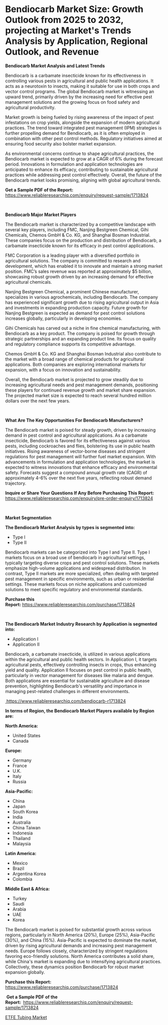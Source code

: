 <p><h1>Bendiocarb Market Size: Growth Outlook from 2025 to 2032, projecting at Market's Trends Analysis by Application, Regional Outlook, and Revenue</h1></p><p><strong>Bendiocarb Market Analysis and Latest Trends</strong></p>
<p><p>Bendiocarb is a carbamate insecticide known for its effectiveness in controlling various pests in agricultural and public health applications. It acts as a neurotoxin to insects, making it suitable for use in both crops and vector control programs. The global Bendiocarb market is witnessing an upward trend, primarily driven by the increasing need for effective pest management solutions and the growing focus on food safety and agricultural productivity.</p><p>Market growth is being fueled by rising awareness of the impact of pest infestations on crop yields, alongside the expansion of modern agricultural practices. The trend toward integrated pest management (IPM) strategies is further propelling demand for Bendiocarb, as it is often employed in combination with other pest control methods. Regulatory initiatives aimed at ensuring food security also bolster market expansion.</p><p>As environmental concerns continue to shape agricultural practices, the Bendiocarb market is expected to grow at a CAGR of 6% during the forecast period. Innovations in formulation and application technologies are anticipated to enhance its efficacy, contributing to sustainable agricultural practices while addressing pest control effectively. Overall, the future of the Bendiocarb market looks promising, aligning with global agricultural trends.</p></p>
<p><strong>Get a Sample PDF of the Report:&nbsp;</strong> <a href="https://www.reliableresearchiq.com/enquiry/request-sample/1713824?utm_campaign=2924&utm_medium=2&utm_source=Github&utm_content=ia&utm_term=28032025&utm_id=bendiocarb">https://www.reliableresearchiq.com/enquiry/request-sample/1713824</a></p>
<p>&nbsp;</p>
<p><strong>Bendiocarb Major Market Players</strong></p>
<p><p>The Bendiocarb market is characterized by a competitive landscape with several key players, including FMC, Nanjing Bestgreen Chemical, Gihi Chemicals, Chemos GmbH & Co. KG, and Shanghai Bosman Industrial. These companies focus on the production and distribution of Bendiocarb, a carbamate insecticide known for its efficacy in pest control applications.</p><p>FMC Corporation is a leading player with a diversified portfolio in agricultural solutions. The company is committed to research and development, which has enabled it to innovate and maintain a strong market position. FMC’s sales revenue was reported at approximately $5 billion, showcasing robust growth driven by an increasing demand for effective agricultural chemicals.</p><p>Nanjing Bestgreen Chemical, a prominent Chinese manufacturer, specializes in various agrochemicals, including Bendiocarb. The company has experienced significant growth due to rising agricultural output in Asia and investments in expanding production capacity. Future growth for Nanjing Bestgreen is expected as demand for pest control solutions increases globally, particularly in developing economies.</p><p>Gihi Chemicals has carved out a niche in fine chemical manufacturing, with Bendiocarb as a key product. The company is poised for growth through strategic partnerships and an expanding product line. Its focus on quality and regulatory compliance supports its competitive advantage.</p><p>Chemos GmbH & Co. KG and Shanghai Bosman Industrial also contribute to the market with a broad range of chemical products for agricultural applications. Both companies are exploring international markets for expansion, with a focus on innovation and sustainability.</p><p>Overall, the Bendiocarb market is projected to grow steadily due to increasing agricultural needs and pest management demands, positioning these players for continued revenue growth and market share expansion. The projected market size is expected to reach several hundred million dollars over the next few years.</p></p>
<p>&nbsp;</p>
<p><strong>What Are The Key Opportunities For Bendiocarb Manufacturers?</strong></p>
<p><p>The Bendiocarb market is poised for steady growth, driven by increasing demand in pest control and agricultural applications. As a carbamate insecticide, Bendiocarb is favored for its effectiveness against various pests, including cockroaches and flies, bolstering its use in public health initiatives. Rising awareness of vector-borne diseases and stringent regulations for pest management will further fuel market expansion. With advancements in formulation and application technologies, the market is expected to witness innovations that enhance efficacy and environmental safety. Forecasts suggest a compound annual growth rate (CAGR) of approximately 4-6% over the next five years, reflecting robust demand trajectory.</p></p>
<p><strong>Inquire or Share Your Questions If Any Before Purchasing This Report:</strong> <a href="https://www.reliableresearchiq.com/enquiry/pre-order-enquiry/1713824?utm_campaign=2924&utm_medium=2&utm_source=Github&utm_content=ia&utm_term=28032025&utm_id=bendiocarb">https://www.reliableresearchiq.com/enquiry/pre-order-enquiry/1713824</a></p>
<p>&nbsp;</p>
<p><strong>Market Segmentation</strong></p>
<p><strong>The Bendiocarb Market Analysis by types is segmented into:</strong></p>
<p><ul><li>Type I</li><li>Type II</li></ul></p>
<p><p>Bendiocarb markets can be categorized into Type I and Type II. Type I markets focus on a broad use of bendiocarb in agricultural settings, typically targeting diverse crops and pest control solutions. These markets emphasize high-volume applications and widespread distribution. In contrast, Type II markets are more specialized, often dealing with targeted pest management in specific environments, such as urban or residential settings. These markets focus on niche applications and customized solutions to meet specific regulatory and environmental standards.</p></p>
<p><strong>Purchase this Report:&nbsp;</strong><a href="https://www.reliableresearchiq.com/purchase/1713824?utm_campaign=2924&utm_medium=2&utm_source=Github&utm_content=ia&utm_term=28032025&utm_id=bendiocarb">https://www.reliableresearchiq.com/purchase/1713824</a></p>
<p>&nbsp;</p>
<p><strong>The Bendiocarb Market Industry Research by Application is segmented into:</strong></p>
<p><ul><li>Application I</li><li>Application II</li></ul></p>
<p><p>Bendiocarb, a carbamate insecticide, is utilized in various applications within the agricultural and public health sectors. In Application I, it targets agricultural pests, effectively controlling insects in crops, thus enhancing yield and quality. Application II focuses on pest control in public health, particularly in vector management for diseases like malaria and dengue. Both applications are essential for sustainable agriculture and disease prevention, highlighting Bendiocarb's versatility and importance in managing pest-related challenges in different environments.</p></p>
<p><a href="https://www.reliableresearchiq.com/bendiocarb-r1713824?utm_campaign=2924&utm_medium=2&utm_source=Github&utm_content=ia&utm_term=28032025&utm_id=bendiocarb">&nbsp;https://www.reliableresearchiq.com/bendiocarb-r1713824</a></p>
<p><strong>In terms of Region, the Bendiocarb Market Players available by Region are:</strong></p>
<p>
    <p> <strong> North America: </strong>
        <ul>
            <li>United States</li>
            <li>Canada</li>
        </ul>
        </p> 
    <p> <strong> Europe: </strong>
        <ul>
            <li>Germany</li>
            <li>France</li>
            <li>U.K.</li>
            <li>Italy</li>
            <li>Russia</li>
        </ul>
        </p> 
    <p> <strong> Asia-Pacific: </strong>
        <ul>
            <li>China</li>
            <li>Japan</li>
            <li>South Korea</li>
            <li>India</li>
            <li>Australia</li>
            <li>China Taiwan</li>
            <li>Indonesia</li>
            <li>Thailand</li>
            <li>Malaysia</li>
        </ul>
        </p> 
    <p> <strong> Latin America: </strong>
        <ul>
            <li>Mexico</li>
            <li>Brazil</li>
            <li>Argentina Korea</li>
            <li>Colombia</li>
        </ul>
        </p> 
    <p> <strong> Middle East & Africa: </strong>
        <ul>
            <li>Turkey</li>
            <li>Saudi</li>
            <li>Arabia</li>
            <li>UAE</li>
            <li>Korea</li>
        </ul>
    </p>
    </p>
<p><p>The Bendiocarb market is poised for substantial growth across various regions, particularly in North America (20%), Europe (25%), Asia-Pacific (30%), and China (15%). Asia-Pacific is expected to dominate the market, driven by rising agricultural demands and increasing pest management needs. Europe follows closely, characterized by stringent regulations favoring eco-friendly solutions. North America contributes a solid share, while China's market is expanding due to intensifying agricultural practices. Collectively, these dynamics position Bendiocarb for robust market expansion globally.</p></p>
<p><strong>Purchase this Report: </strong><a href="https://www.reliableresearchiq.com/purchase/1713824?utm_campaign=2924&utm_medium=2&utm_source=Github&utm_content=ia&utm_term=28032025&utm_id=bendiocarb">https://www.reliableresearchiq.com/purchase/1713824</a></p>
<p>&nbsp;<strong>Get a Sample PDF of the Report:&nbsp;&nbsp;</strong><a href="https://www.reliableresearchiq.com/enquiry/request-sample/1713824?utm_campaign=2924&utm_medium=2&utm_source=Github&utm_content=ia&utm_term=28032025&utm_id=bendiocarb">https://www.reliableresearchiq.com/enquiry/request-sample/1713824</a></p>
<p><strong></strong></p>
<p><p><a href="https://github.com/djembashote/Market-Research-Report-List-1/blob/main/etfe-tubing-market.md?utm_campaign=2924&utm_medium=2&utm_source=Github&utm_content=ia&utm_term=28032025&utm_id=bendiocarb">ETFE Tubing Market</a></p></p>
